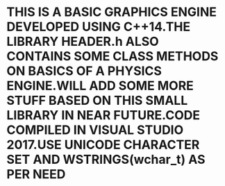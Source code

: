 # THIS IS A BASIC GRAPHICS ENGINE DEVELOPED USING C++14.THE LIBRARY HEADER.h ALSO CONTAINS SOME CLASS METHODS ON BASICS OF A PHYSICS ENGINE.WILL ADD SOME MORE STUFF BASED ON THIS SMALL LIBRARY IN NEAR FUTURE.CODE COMPILED IN VISUAL STUDIO 2017.USE UNICODE CHARACTER SET AND WSTRINGS(wchar_t) AS PER NEED
